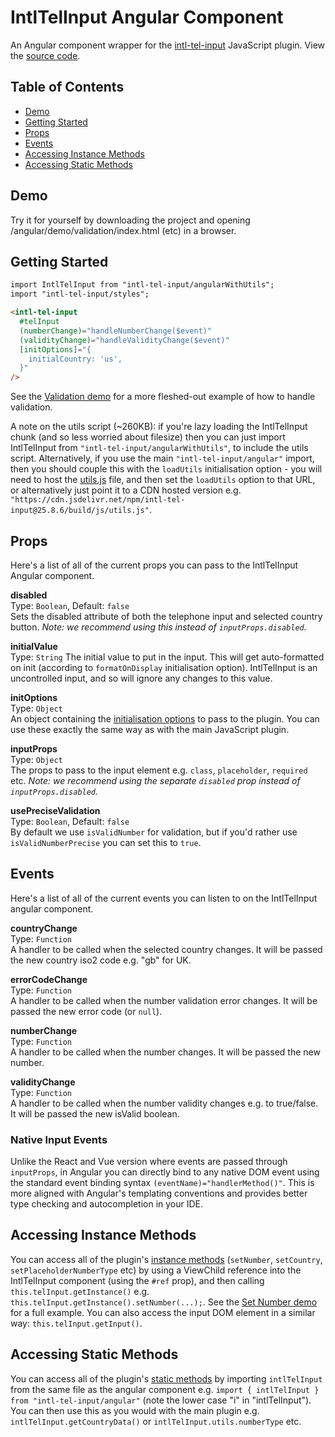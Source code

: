 # IntlTelInput Angular Component
An Angular component wrapper for the [intl-tel-input](https://github.com/jackocnr/intl-tel-input) JavaScript plugin. View the [source code](https://github.com/jackocnr/intl-tel-input/blob/master/angular/src/intl-tel-input/angular.ts).

## Table of Contents
- [Demo](#demo)
- [Getting Started](#getting-started)
- [Props](#props)
- [Events](#events)
- [Accessing Instance Methods](#accessing-instance-methods)
- [Accessing Static Methods](#accessing-static-methods)

## Demo
Try it for yourself by downloading the project and opening /angular/demo/validation/index.html (etc) in a browser.

## Getting Started
```html
import IntlTelInput from "intl-tel-input/angularWithUtils";
import "intl-tel-input/styles";

<intl-tel-input
  #telInput
  (numberChange)="handleNumberChange($event)"
  (validityChange)="handleValidityChange($event)"
  [initOptions]="{
    initialCountry: 'us',
  }"
/>
```

See the [Validation demo](https://github.com/jackocnr/intl-tel-input/blob/master/angular/demo/validation/validation.component.ts) for a more fleshed-out example of how to handle validation.

A note on the utils script (~260KB): if you're lazy loading the IntlTelInput chunk (and so less worried about filesize) then you can just import IntlTelInput from `"intl-tel-input/angularWithUtils"`, to include the utils script. Alternatively, if you use the main `"intl-tel-input/angular"` import, then you should couple this with the `loadUtils` initialisation option - you will need to host the [utils.js](https://github.com/jackocnr/intl-tel-input/blob/master/build/js/utils.js) file, and then set the `loadUtils` option to that URL, or alternatively just point it to a CDN hosted version e.g. `"https://cdn.jsdelivr.net/npm/intl-tel-input@25.8.6/build/js/utils.js"`.

## Props
Here's a list of all of the current props you can pass to the IntlTelInput Angular component.

**disabled**    
Type: `Boolean`, Default: `false`   
Sets the disabled attribute of both the telephone input and selected country button. _Note: we recommend using this instead of `inputProps.disabled`._

**initialValue**  
Type: `String`
The initial value to put in the input. This will get auto-formatted on init (according to `formatOnDisplay` initialisation option). IntlTelInput is an uncontrolled input, and so will ignore any changes to this value.

**initOptions**  
Type: `Object`  
An object containing the [initialisation options](https://github.com/jackocnr/intl-tel-input?tab=readme-ov-file#initialisation-options) to pass to the plugin. You can use these exactly the same way as with the main JavaScript plugin.

**inputProps**  
Type: `Object`  
The props to pass to the input element e.g. `class`, `placeholder`, `required` etc. _Note: we recommend using the separate `disabled` prop instead of `inputProps.disabled`._

**usePreciseValidation**  
Type: `Boolean`, Default: `false`  
By default we use `isValidNumber` for validation, but if you'd rather use `isValidNumberPrecise` you can set this to `true`.

## Events
Here's a list of all of the current events you can listen to on the IntlTelInput angular component.

**countryChange**  
Type: `Function`  
A handler to be called when the selected country changes. It will be passed the new country iso2 code e.g. "gb" for UK.

**errorCodeChange**  
Type: `Function`  
A handler to be called when the number validation error changes. It will be passed the new error code (or `null`).

**numberChange**  
Type: `Function`  
A handler to be called when the number changes. It will be passed the new number.

**validityChange**  
Type: `Function`  
A handler to be called when the number validity changes e.g. to true/false. It will be passed the new isValid boolean.

### Native Input Events

Unlike the React and Vue version where events are passed through `inputProps`, in Angular you can directly bind to any native DOM event using the standard event binding syntax `(eventName)="handlerMethod()"`. This is more aligned with Angular's templating conventions and provides better type checking and autocompletion in your IDE.

## Accessing Instance Methods

You can access all of the plugin's [instance methods](https://github.com/jackocnr/intl-tel-input/blob/master/README.md#instance-methods) (`setNumber`, `setCountry`, `setPlaceholderNumberType` etc) by using a ViewChild reference into the IntlTelInput component (using the `#ref` prop), and then calling `this.telInput.getInstance()` e.g. `this.telInput.getInstance().setNumber(...);`. See the [Set Number demo](https://github.com/jackocnr/intl-tel-input/blob/master/angular/demo/set-number/set-number.component.tsx) for a full example. You can also access the input DOM element in a similar way: `this.telInput.getInput()`.

## Accessing Static Methods

You can access all of the plugin's [static methods](https://github.com/jackocnr/intl-tel-input/blob/master/README.md#static-methods) by importing `intlTelInput` from the same file as the angular component e.g. `import { intlTelInput } from "intl-tel-input/angular"` (note the lower case "i" in "intlTelInput"). You can then use this as you would with the main plugin e.g. `intlTelInput.getCountryData()` or `intlTelInput.utils.numberType` etc.
